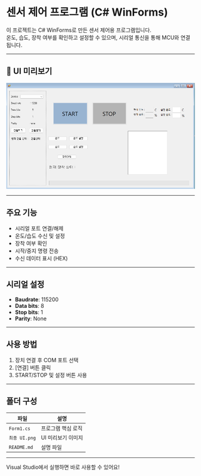 # 센서 제어 프로그램 (C# WinForms)

이 프로젝트는 C# WinForms로 만든 센서 제어용 프로그램입니다.  
온도, 습도, 장착 여부를 확인하고 설정할 수 있으며, 시리얼 통신을 통해 MCU와 연결됩니다.

---

## 📸 UI 미리보기

![UI](./최종%20UI.png)

---

## 주요 기능

- 시리얼 포트 연결/해제
- 온도/습도 수신 및 설정
- 장착 여부 확인
- 시작/중지 명령 전송
- 수신 데이터 표시 (HEX)

---

## 시리얼 설정

- **Baudrate**: 115200  
- **Data bits**: 8  
- **Stop bits**: 1  
- **Parity**: None

---

## 사용 방법

1. 장치 연결 후 COM 포트 선택
2. [연결] 버튼 클릭
3. START/STOP 및 설정 버튼 사용

---

## 폴더 구성

| 파일 | 설명 |
|------|------|
| `Form1.cs` | 프로그램 핵심 로직 |
| `최종 UI.png` | UI 미리보기 이미지 |
| `README.md` | 설명 파일 |

---

Visual Studio에서 실행하면 바로 사용할 수 있어요!

